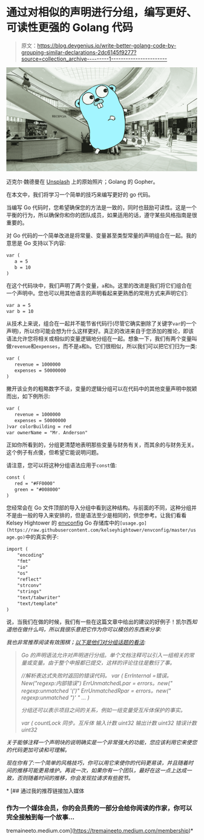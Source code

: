 # 通过对相似的声明进行分组，编写更好、可读性更强的 Golang 代码

> 原文：<https://blog.devgenius.io/write-better-golang-code-by-grouping-similar-declarations-2dc6145f9277?source=collection_archive---------1----------------------->

![](img/262e9c209672abec3b57e9d5fb8d4ab7.png)

迈克尔·魏德曼在 [Unsplash](https://unsplash.com/photos/oGhTfu1UrOY) 上的原始照片；Golang 的 Gopher。

在本文中，我们将学习一个简单的技巧来编写更好的 go 代码。

当编写 Go 代码时，您希望确保您的方法是一致的，同时也鼓励可读性。这是一个平衡的行为，所以确保你和你的团队成员，如果适用的话，遵守某些风格指南是很重要的。

对 Go 代码的一个简单改进是将常量、变量甚至类型常量的声明组合在一起。我的意思是 Go 支持以下内容:

```
var (
   a = 5
   b = 10
)
```

在这个代码块中，我们声明了两个变量，`a`和`b`。这里的改进是我们将它们组合在一个声明中。您也可以用其他语言的声明看起来更熟悉的常用方式来声明它们:

```
var a = 5
var b = 10
```

从技术上来说，组合在一起并不能节省代码行(尽管它确实删除了关键字`var`的一个声明)，所以你可能会想为什么这样更好。真正的改进来自于您添加的推论，即该语法允许您将相关或相似的变量逻辑地分组在一起。想象一下，我们有两个变量叫做`revenue`和`expenses`，而不是`a`和`b`。它们很相似，所以我们可以把它们归为一类:

```
var (
   revenue = 1000000
   expenses = 50000000
)
```

撇开该业务的粗略数字不谈，变量的逻辑分组可以在代码中的其他变量声明中脱颖而出，如下例所示:

```
var (
   revenue = 1000000
   expenses = 50000000  
)var colorBuilding = red
var ownerName = "Mr. Anderson"
```

正如你所看到的，分组更清楚地表明那些变量与财务有关，而其余的与财务无关。这个例子有点傻，但希望它能说明问题。

请注意，您可以将这种分组语法应用于`const`值:

```
const (
   red = "#FF0000"
   green = "#008000"
)
```

您经常会在 Go 文件顶部的导入分组中看到这种结构。与前面的不同，这种分组并不是由一般的导入来安排的，但是语法至少是相同的，供您参考。让我们看看 Kelsey Hightower 的 [envconfig](https://github.com/kelseyhightower/envconfig) Go 存储库中的`[usage.go](https://raw.githubusercontent.com/kelseyhightower/envconfig/master/usage.go)`中的真实例子:

```
import (
	"encoding"
	"fmt"
	"io"
	"os"
	"reflect"
	"strconv"
	"strings"
	"text/tabwriter"
	"text/template"
)
```

说，当我们在做的时候，我们有一些在这篇文章中给出的建议的好例子！凯尔西*知道他在做什么吗，所以我很乐意把它作为你可以模仿的东西来分享:*

*我也非常推荐阅读有效围棋；[以下是他们对分组话题的看法](https://golang.org/doc/effective_go#commentary):*

> *Go 的声明语法允许对声明进行分组。单个文档注释可以引入一组相关的常量或变量。由于整个申报都已提交，这样的评论往往是敷衍了事。*
> 
> *//解析表达式失败时返回的错误代码。
> var (
> ErrInternal =错误。New("regexp:内部错误")
> ErrUnmatchedLpar = errors。new(" regexp:unmatched '(')"
> ErrUnmatchedRpar = errors。new(" regexp:unmatched ")' "
> ...
> )*
> 
> *分组还可以表示项目之间的关系，例如一组变量受互斥体保护的事实。*
> 
> *var (
> countLock 同步。互斥体
> 输入计数 uint32
> 输出计数 uint32
> 错误计数 uint32*

*关于能够注释一个声明块的说明确实是一个非常强大的功能，您应该利用它来使您的代码更加可读和可理解。*

*现在你有了:一个简单的风格技巧，你可以用它来使你的代码更易读，并且随着时间的推移可能更易维护。再说一次，如果你有一个团队，最好在这一点上达成一致，否则随着时间的推移，你会发现拉请求有些脱节。*

*[](https://tremaineeto.medium.com/membership) [## 通过我的推荐链接加入媒体

### 作为一个媒体会员，你的会员费的一部分会给你阅读的作家，你可以完全接触到每一个故事…

tremaineeto.medium.com](https://tremaineeto.medium.com/membership)*